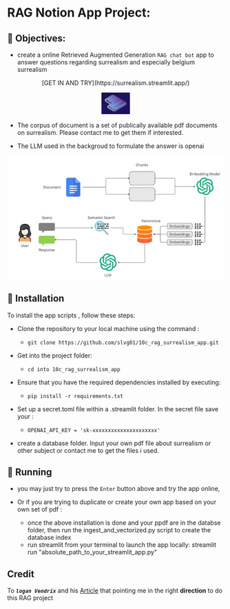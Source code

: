 
# RAG Notion App Project: 

## 🎯 Objectives:
- create a online Retrieved Augmented Generation `RAG chat bot` app to answer questions regarding surrealism and especially belgium surrealism

<p align="center"> [GET IN AND TRY](https://surrealism.streamlit.app/)  </p>
    
<p align="center"><a href="https://surrealism.streamlit.app/"><img src="pictures/enter.png" height="50" /></a> </p>

- The corpus of document is a set of publically available pdf documents on surrealism. Please contact me to get them if interested. 

- The LLM used in the backgroud to formulate the answer is openai 

<p align="center">
  <img src="pictures/rag_scheme.png"  />
</p>


## 🔧 Installation

To install the app scripts , follow these steps:

- Clone the repository to your local machine using the command :
    - `git clone https://github.com/slvg01/10c_rag_surrealism_app.git`
    
- Get into the project folder: 
    - `cd into 10c_rag_surrealism_app`
    
- Ensure that you have the required dependencies installed by executing:
    - `pip install -r requirements.txt`

- Set up a secret.toml file within a .streamlit folder. In the secret file save your : 
    - `OPENAI_API_KEY = 'sk-xxxxxxxxxxxxxxxxxxxxx'`

- create a database folder. Input your own pdf file about surrealism or other subject or contact me to get the files i used. 
    


## 👟 Running
- you may just try to press the `Enter` button above and try the app online, 

- Or if you are trying to duplicate or create your own app based on your own set of pdf : 
    - once the above installation is done and your ppdf are in the databse folder, then run the ingest_and_vectorized.py script to create the database index
    - run streamlit from your terminal to launch the app locally:
    streamlit run "absolute_path_to_your_streamlit_app.py"


## Credit 

To ***`logan Vendrix`*** and his [Article](https://blog.streamlit.io/build-your-own-notion-chatbot/) that pointing me in the right **direction** to do this RAG project



